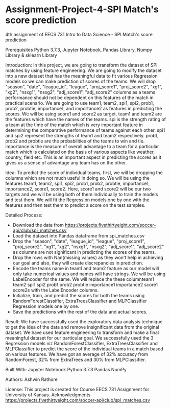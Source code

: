 # Assignment-Project-4-SPI Match's score prediction
 4th assignment of EECS 731 Intro to Data Science - SPI Match's score prediction

 Prerequisites
Python 3.7.3, Jupyter Notebook, Pandas Library, Numpy Library & sklearn Library

 Introduction:
 In this project, we are going to transform the dataset of SPI matches by using feature engineering. We are going to modify the dataset into a new dataset that has the meaningful data to fit various Regression models so we can make prediction of scores of the teams. We will drop "season", "date", "league_id", "league", "proj_score1", "proj_score2", "xg1", "xg2", "nsxg1", "nsxg2", "adj_score1", "adj_score2" columns as a teams performance should not be dependent on this features of the match in practical scenario. We are going to use team1, team2,	spi1,	spi2,	prob1,	prob2,	probtie,	importance1, and	importance2 as features in predicting the scores. We will be using score1 and score2 as target. team1 and team2 are the features which have the names of the teams. spi is the strength rating of a team at the time of the match which is very important feature in determining the comparative performance of teams against each other. spi1 and spi2 represent the strengths of team1 and team2 respectively. prob1, prob2 and probtie are the probabilities of the teams to win and tie. importance is the measure of overall advantage to a team for a particular match which is calculated on the basis of various aspects like weather, country, field etc. This is an important aspect in predicting the scores as it gives us a sense of advantage any team has on the other.

 Idea:
 To predict the score of individual teams, first, we will be dropping the columns which are not much useful in doing so. We will be using the features team1, team2, spi1, spi2, prob1, prob2, probtie, importance1, importance2, score1, score2. Here, score1 and score2 will be our two targets and we will be using both of them individually to train the models and test them. We will fit the Regression models one by one with the features and then test them to predict a score on the test samples.

 Detailed Process:
 - Download the data from https://projects.fivethirtyeight.com/soccer-api/club/spi_matches.csv
 - Load the dataset into Pandas dataframe from spi_matches.csv
 - Drop the "season", "date", "league_id", "league", "proj_score1", "proj_score2", "xg1", "xg2", "nsxg1", "nsxg2", "adj_score1", "adj_score2" as columns are not significant in predicting the scores of the teams.
 - Drop the rows with Nan(missing values) as they won't help in achieving our goal and also, they will create discrepancies in prediction.
 -  Encode the teams name in team1 and team2 feature as our model will only take numerical values and names will have strings. We will be using LabelEncoder for the same. We will replace the these columnteam1	team2	spi1	spi2	prob1	prob2	probtie	importance1	importance2	score1	score2s with the LabelEncoder columns.
 - Initialize, train, and predict the scores for both the teams using RandomForestClassifier, ExtraTreesClassifier and MLPClassifier Regression models one by one.
 - Save the predictions with the rest of the data and actual scores.

 Result:
 We have successfully used the exploratory data analysis technique to get the idea of the data and remove insignificant data from the original dataset. We have used feature engineering to transform and make a final meaningful dataset for our particular goal. We successfully used the 3 Regression models viz RandomForestClassifier, ExtraTreesClassifier and MLPClassifier to predict the score of the individual teams in a match based on various features. We have got an average of 32% accuracy from RandomForest, 32% from ExtraTrees and 30% from MLPClassifier.


 Built With:
 Jupyter Notebook
 Python 3.7.3
 Pandas
 NumPy

 Authors:
 Ashwin Rathore

 License:
 This project is created for Course EECS 731 Assignment for University of Kansas.
 Acknowledgments
 https://projects.fivethirtyeight.com/soccer-api/club/spi_matches.csv
